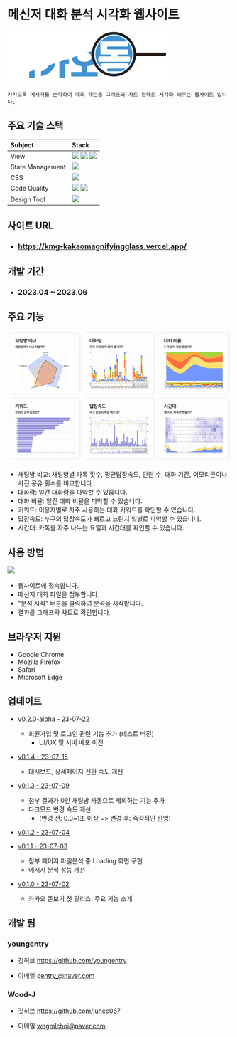 
# 메신저 대화 분석 시각화 웹사이트

![](./public/images/logo/logoWhite.png)


```
카카오톡 메시지를 분석하여 대화 패턴을 그래프와 차트 형태로 시각화 해주는 웹사이트 입니다.
```





  
## 주요 기술 스택

|Subject|Stack|
|:---|:---|
 |View|<img src="https://img.shields.io/badge/react-282C34?style=for-the-badge&logo=react&logoColor=#61DAFB"> <img src="https://img.shields.io/badge/typescript-3178C6?style=for-the-badge&logo=typescript&logoColor=white"> <img src="https://img.shields.io/badge/reactrouter-CA4245?style=for-the-badge&logo=reactrouter&logoColor=white">|
 |State Management|<img src="https://img.shields.io/badge/redux-764ABC?style=for-the-badge&logo=redux&logoColor=white">|
 |CSS|<img src="https://img.shields.io/badge/styledcomponents-DB7093?style=for-the-badge&logo=styledcomponents&logoColor=white">|
 |Code Quality|<img src="https://img.shields.io/badge/prettier-2C414F?style=for-the-badge&logo=prettier&logoColor=white"> <img src="https://img.shields.io/badge/eslint-4B32C3?style=for-the-badge&logo=eslint&logoColor=white">|
 |Design Tool|<img src="https://img.shields.io/badge/figma-F24E1E?style=for-the-badge&logo=figma&logoColor=white">|

  



  
## 사이트 URL

- ### https://kmg-kakaomagnifyingglass.vercel.app/



## 개발 기간

- ### 2023.04 ~ 2023.06


## 주요 기능

![](./public/functionCard.png)

- 채팅방 비교: 채팅방별 카톡 횟수, 평균답장속도, 인원 수, 대화 기간, 이모티콘이나 사진 공유 횟수를 비교합니다.
- 대화량: 일간 대화량을 파악할 수 있습니다.
- 대화 비율: 일간 대화 비율을 파악할 수 있습니다.
- 키워드: 이용자별로 자주 사용하는 대화 키워드를 확인할 수 있습니다.
- 답장속도: 누구의 답장속도가 빠르고 느린지 일별로 파악할 수 있습니다.
- 시간대: 카톡을 자주 나누는 요일과 시간대를 확인할 수 있습니다.
  



## 사용 방법
![](./public/demo.gif)
- 웹사이트에 접속합니다.
- 메신저 대화 파일을 첨부합니다.
- "분석 시작" 버튼을 클릭하여 분석을 시작합니다.
- 결과를 그래프와 차트로 확인합니다.


## 브라우저 지원
- Google Chrome
- Mozilla Firefox
- Safari
- Microsoft Edge


## 업데이트
* [v0.2.0-alpha - 23-07-22](https://github.com/KakaoMagnifyingGlass/KMG/releases/tag/v0.2.0-alpha)
  * 회원가입 및 로그인 관련 기능 추가 (테스트 버전)
    * UI/UX 및 서버 배포 이전
* [v0.1.4 - 23-07-15](https://github.com/KakaoMagnifyingGlass/KMG/releases/tag/v0.1.4)
  * 대시보드, 상세페이지 전환 속도 개선

* [v0.1.3 - 23-07-09](https://github.com/KakaoMagnifyingGlass/KMG/releases/tag/v0.1.3)
  * 첨부 결과가 0인 채팅방 자동으로 제외하는 기능 추가
  * 다크모드 변경 속도 개선
    * (변경 전: 0.3~1초 이상 => 변경 후: 즉각적인 반영) 

* [v0.1.2 - 23-07-04](https://github.com/KakaoMagnifyingGlass/KMG/releases/tag/v0.1.2)

* [v0.1.1 - 23-07-03](https://github.com/KakaoMagnifyingGlass/KMG/releases/tag/v0.1.1)
  * 첨부 페이지 파일분석 중 Loading 화면 구현
  * 메시지 분석 성능 개선

* [v0.1.0 - 23-07-02](https://github.com/KakaoMagnifyingGlass/KMG/releases/tag/v0.1.0)
  * 카카오 돋보기 첫 릴리스. 주요 기능 소개


  

##  개발 팀

### youngentry 

- 깃허브 https://github.com/youngentry 

- 이메일 gentry_@naver.com



### Wood-J 

- 깃허브 https://github.com/juhee067 

- 이메일 wngmlchoi@naver.com


